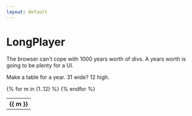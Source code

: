 ```yaml
---
layout: default
---
```


# LongPlayer #

The browser can't cope with 1000 years worth of divs.
A years worth is going to be plenty for a UI.

Make a table for a year.
31 wide?
12 high.

<table>
{% for m in (1..12) %}
	<tr>
		<th>{{ m }}</th>
	</tr>
{% endfor %}
</table>